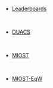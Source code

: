 <br>  

<br> 

<br> 

- [Leaderboards](eval_glob_leaderboards.md)

<br>  

- [DUACS](eval_glob_duacs.md)

<br>  

- [MIOST](eval_glob_miost.md)

<br>  

- [MIOST-EqW](eval_glob_miosteqw.md)
